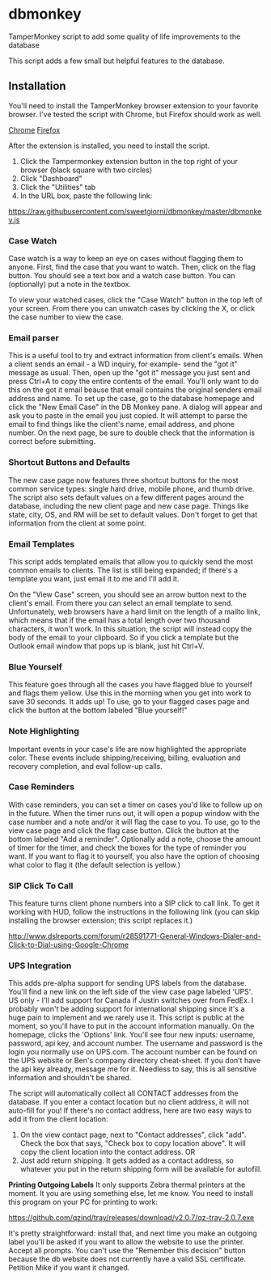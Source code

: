 # dbmonkey
TamperMonkey script to add some quality of life improvements to the database

This script adds a few small but helpful features to the database.

<h2>Installation</h2>
You'll need to install the TamperMonkey browser extension to your favorite browser. I've tested the script with Chrome, but Firefox should work as well.

[Chrome](https://chrome.google.com/webstore/detail/tampermonkey/dhdgffkkebhmkfjojejmpbldmpobfkfo?hl=en)
[Firefox](https://addons.mozilla.org/en-US/firefox/addon/tampermonkey/)

After the extension is installed, you need to install the script.

1. Click the Tampermonkey extension button in the top right of your browser (black square with two circles)
2. Click "Dashboard"
3. Click the "Utilities" tab
4. In the URL box, paste the following link:

https://raw.githubusercontent.com/sweetgiorni/dbmonkey/master/dbmonkey.js




<h3>Case Watch</h3>
Case watch is a way to keep an eye on cases without flagging them to anyone. First, find the case that you want to watch.
Then, click on the flag button. You should see a text box and a watch case button. You can (optionally) put a note in the textbox. 

To view your watched cases, click the "Case Watch" button in the top left of your screen. From there you can unwatch cases by clicking the X, or click the case number to view the case.

<h3>Email parser</h3>
This is a useful tool to try and extract information from client's emails. When a client sends an email - a WD inquiry, for example-  send the "got it" message as usual.
Then, open up the "got it" message you just sent and press Ctrl+A to copy the entire contents of the email. You'll only want to do this on the got it email beause that email contains the original senders email address and name.
To set up the case, go to the database homepage and click the "New Email Case" in the DB Monkey pane. A dialog will appear and ask you to paste in the email you just copied. It will attempt to parse the email to find things like the client's name, email address, and phone number.
On the next page, be sure to double check that the information is correct before submitting.

<h3>Shortcut Buttons and Defaults</h3>
The new case page now features three shortcut buttons for the most common service types: single hard drive, mobile phone, and thumb drive.
The script also sets default values on a few different pages around the database, including the new client page and new case page. Things like state, city, OS, and RM will be set to default values. Don't forget to get that information from the client at some point.

<h3>Email Templates</h3>
This script adds templated emails that allow you to quickly send the most common emails to clients. The list is still being expanded; if there's a template you want, just email it to me and I'll add it.

On the "View Case" screen, you should see an arrow button next to the client's email. From there you can select an email template to send.
Unfortunately, web browsers have a hard limit on the length of a mailto link, which means that if the email has a total length over two thousand characters, it won't work. In this situation, the script will instead copy the body of the email to your clipboard. So if you click a template but the Outlook email window that pops up is blank, just hit Ctrl+V.

<h3>Blue Yourself</h3>
This feature goes through all the cases you have flagged blue to yourself and flags them yellow. Use this in the morning when you get into work to save 30 seconds. It adds up! To use, go to your flagged cases page and click the button at the bottom labeled "Blue yourself!"

<h3>Note Highlighting</h3>
Important events in your case's life are now highlighted the appropriate color. These events include shipping/receiving, billing, evaluation and recovery completion, and eval follow-up calls.

<h3>Case Reminders</h3>
With case reminders, you can set a timer on cases you'd like to follow up on in the future. When the timer runs out, it will open a popup window with the case number and a note and/or it will flag the case to you.
To use, go to the view case page and click the flag case button. Click the button at the bottom labeled "Add a reminder". Optionally add a note, choose the amount of timer for the timer, and check the boxes for the type of reminder you want. If you want to flag it to yourself, you also have the option of choosing what color to flag it (the default selection is yellow.)

<h3>SIP Click To Call</h3>
This feature turns client phone numbers into a SIP click to call link. To get it working with HUD, follow the instructions in the following link (you can skip installing the browser extension; this script replaces it.)

http://www.dslreports.com/forum/r28591771-General-Windows-Dialer-and-Click-to-Dial-using-Google-Chrome

<h3>UPS Integration</h3>
This adds pre-alpha support for sending UPS labels from the database. You'll find a new link on the left side of the view case page labeled 'UPS'.
US only - I'll add support for Canada if Justin switches over from FedEx. I probably won't be adding support for international shipping since it's a huge pain to implement and we rarely use it.
This script is public at the moment, so you'll have to put in the account information manually. On the homepage, clicks the 'Options' link. You'll see four new inputs: username, password, api key, and account number. The username and password is the login you normally use on UPS.com. The account number can be found on the UPS website or Ben's company directory cheat-sheet. If you don't have the api key already, message me for it. Needless to say, this is all sensitive information and shouldn't be shared.

The script will automatically collect all CONTACT addresses from the database. If you enter a contact location but no client address, it will not auto-fill for you!
If there's no contact address, here are two easy ways to add it from the client location:
1. On the view contact page, next to "Contact addresses", click "add". Check the box that says, "Check box to copy location above". It will copy the client location into the contact address. OR
2. Just add return shipping. It gets added as a contact address, so whatever you put in the return shipping form will be available for autofill.

<b>Printing Outgoing Labels</b>
It only supports Zebra thermal printers at the moment. It you are using something else, let me know.
You need to install this program on your PC for printing to work:

https://github.com/qzind/tray/releases/download/v2.0.7/qz-tray-2.0.7.exe

It's pretty straightforward: install that, and next time you make an outgoing label you'll be asked if you want to allow the website to use the printer. Accept all prompts. You can't use the "Remember this decision" button because the db website does not currently have a valid SSL certificate. Petition Mike if you want it changed.
  

